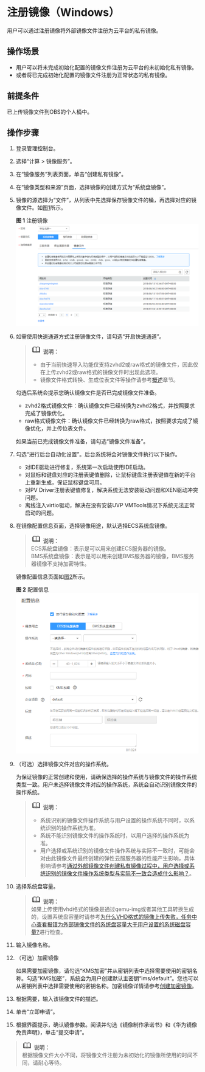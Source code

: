 # 注册镜像（Windows）<a name="ZH-CN_TOPIC_0030713184"></a>

用户可以通过注册镜像将外部镜像文件注册为云平台的私有镜像。

## 操作场景<a name="section717820315503"></a>

-   用户可以将未完成初始化配置的镜像文件注册为云平台的未初始化私有镜像。
-   或者将已完成初始化配置的镜像文件注册为正常状态的私有镜像。

## 前提条件<a name="zh-cn_topic_0029124566_sbb966f457d6b4d2c94d2b65651f890d4"></a>

已上传镜像文件到OBS的个人桶中。

## 操作步骤<a name="section1753510552356"></a>

1.  登录管理控制台。
2.  选择“计算 \> 镜像服务”。
3.  在“镜像服务”列表页面，单击“创建私有镜像”。
4.  在“镜像类型和来源”页面，选择镜像的创建方式为“系统盘镜像”。
5.  镜像的源选择为“文件”，从列表中先选择保存镜像文件的桶，再选择对应的镜像文件。如[图1](#fig768912524450)所示。 

    **图 1**  注册镜像<a name="fig768912524450"></a>  
    ![](figures/注册镜像.png "注册镜像")

6.  如需使用快速通道方式注册镜像文件，请勾选“开启快速通道”。

    >![](public_sys-resources/icon-note.gif) **说明：**   
    >-   由于当前快速导入功能仅支持zvhd2或raw格式的镜像文件，因此仅在上传zvhd2或raw格式的镜像文件时出现此选项。  
    >-   镜像文件格式转换、生成位表文件等操作请参考[概述](概述-快速导入.md)章节。  

    勾选后系统会提示您确认镜像文件是否已完成镜像文件准备。

    -   zvhd2格式镜像文件：确认镜像文件已经转换为zvhd2格式，并按照要求完成了镜像优化。
    -   raw格式镜像文件：确认镜像文件已经转换为raw格式，按照要求完成了镜像优化，并上传位表文件。

    如果当前已完成镜像文件准备，请勾选“镜像文件准备”。

7.  勾选“进行后台自动化设置”。后台系统将会对镜像文件执行以下操作。
    -   对IDE驱动进行修复，系统第一次启动使用IDE启动。
    -   对鼠标和键盘对应的注册表键值删除，让鼠标键盘注册表键值在新的平台上重新生成，保证鼠标键盘可用。
    -   对PV Driver注册表键值修复，解决系统无法安装驱动问题和XEN驱动冲突问题。
    -   离线注入virtio驱动，解决在没有安装UVP VMTools情况下系统无法正常启动的问题。

8.  在镜像配置信息页面，选择镜像用途，默认选择ECS系统盘镜像。

    >![](public_sys-resources/icon-note.gif) **说明：**   
    >ECS系统盘镜像：表示是可以用来创建ECS服务器的镜像。  
    >BMS系统盘镜像：表示是可以用来创建BMS服务器的镜像，BMS服务器镜像不支持加密特性。  

    镜像配置信息页面如[图2](#fig11476518141517)所示。 

    **图 2**  配置信息<a name="fig11476518141517"></a>  
    ![](figures/配置信息.png "配置信息")

9.  （可选）选择镜像文件对应的操作系统。

    为保证镜像的正常创建和使用，请确保选择的操作系统与镜像文件的操作系统类型一致。用户未选择镜像文件对应的操作系统，系统会自动识别镜像文件的操作系统。

    >![](public_sys-resources/icon-note.gif) **说明：**   
    >-   系统识别的镜像文件操作系统与用户设置的操作系统不同时，以系统识别的操作系统为准。  
    >-   系统不能识别镜像文件的操作系统时，以用户选择的操作系统为准。  
    >-   用户选择或系统识别的镜像文件操作系统与实际不一致时，可能会对由此镜像文件最终创建的弹性云服服务器的性能产生影响，具体影响请参考[通过外部镜像文件创建私有镜像过程中，用户选择或系统识别的镜像文件操作系统类型与实际不一致会造成什么影响？](https://support.huaweicloud.com/ims_faq/ims_faq_0023.html)。  

10. 选择系统盘容量。

    >![](public_sys-resources/icon-note.gif) **说明：**   
    >如果上传使用vhd格式的镜像是通过qemu-img或者其他工具转换生成的，设置系统盘容量时请参考[为什么VHD格式的镜像上传失败，任务中心查看报错为外部镜像文件的系统盘容量大于用户设置的系统磁盘容量?](https://support.huaweicloud.com/ims_faq/zh-cn_topic_0058841396.html)进行检查。  

11. 输入镜像名称。
12. （可选）加密镜像

    如果需要加密镜像，请勾选“KMS加密”并从密钥列表中选择需要使用的密钥名称。勾选“KMS加密”，系统会为用户创建默认主密钥“ims/default”。您也可以从密钥列表中选择需要使用的密钥名称。加密镜像详情请参考[创建加密镜像](创建加密镜像.md)。

13. 根据需要，输入该镜像文件的描述。
14. 单击“立即申请”。
15. 根据界面提示，确认镜像参数。阅读并勾选《镜像制作承诺书》和《华为镜像免责声明》，单击“提交申请”。

>![](public_sys-resources/icon-note.gif) **说明：**   
>根据镜像文件大小不同，将镜像文件注册为未初始化的镜像所使用的时间不同，请耐心等待。  

